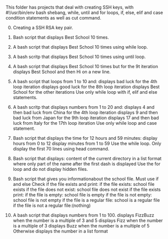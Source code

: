 This folder has projects that deal with creating SSH keys, with #!/usr/bin/env bash shebang, while, until and for loops, if, else, elif and case condition statements as well as cut command.

0. Creating a SSH RSA key pair.

1. Bash script that displays Best School 10 times.

2. A bash script that displays Best School 10 times using while loop.

3. A bash scritp that displays Best School 10 times using until loop.

4. A bash script that displays Best School 10 times but for the 9t iteration displays Best School and then Hi on a new line.

5. A bash script that loops from 1 to 10 and:
	displays bad luck for the 4th loop iteration
	displays good luck for the 8th loop iteration
	displays Best School for the other iterations
    Use only while loop with if, elif and else statements.

6. A bash scritp that displays numbers from 1 to 20 and:
	displays 4 and then bad luck from China for the 4th loop iteration
	displays 9 and then bad luck from Japan for the 9th loop iteration
	displays 17 and then bad luck from Italy for the 17th loop iteration
     Use only while loop and case statement.

7. Bash script that displays the time for 12 hours and 59 minutes:
	display hours from 0 to 12
	display minutes from 1 to 59
     Use the while loop. Only display the first 70 lines using head command.

8. Bash script that displays:
	content of the current directory
	in a list format
	where only part of the name after the first dash is displayed
     Use the for loop and do not display hidden files.

9. Bash script that gives you informationabout the school file.
	Must use if and else
	Check if the file exists and print:
	    if the file exists: school file exists
	    if the file does not exist: school file does not exist
	if the file exists print:
	    if the file is empty: school file is empty
	    if the file is not empty: school file is not empty
	    if the file is a regular file: school is a regular file
	    if the file is not a regular file:(nothing)

10. A bash script that displays numbers from 1 to 100.
	displays FizzBuzz when the number is a multiple of 3 and 5
	displays Fizz when the number is a multiple of 3
	displays Buzz when the number is a multiple of 5
	Otherwise displays the number in a list format
